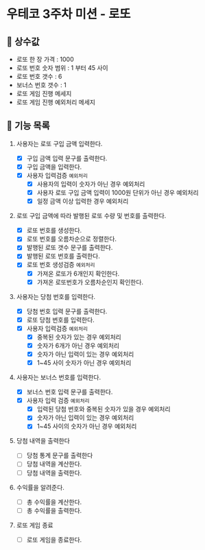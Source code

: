# 우테코 3주차 미션 - 로또

## 📌 상수값

- 로또 한 장 가격 : 1000
- 로또 번호 숫자 범위 : 1 부터 45 사이
- 로또 번호 갯수 : 6
- 보너스 번호 갯수 : 1
- 로또 게임 진행 메세지
- 로또 게임 진행 예외처리 메세지

## 📖 기능 목록

1. 사용자는 로또 구입 금액 입력한다.
   - [x] 구입 금액 입력 문구를 출력한다.
   - [x] 구입 금액을 입력한다.
   - [x] 사용자 입력검증 `예외처리`
     - [x] 사용자의 입력이 숫자가 아닌 경우 예외처리
     - [x] 사용자 로또 구입 금액 입력이 1000원 단위가 아닌 경우 예외처리
     - [x] 일정 금액 이상 입력한 경우 예외처리
2. 로또 구입 금액에 따라 발행된 로또 수량 및 번호를 출력한다.
   - [x] 로또 번호를 생성한다.
   - [x] 로또 번호를 오름차순으로 정렬한다.
   - [x] 발행된 로또 갯수 문구를 출력한다.
   - [x] 발행된 로또 번호를 출력한다.
   - [x] 로또 번호 생성검증 `예외처리`
     - [x] 가져온 로또가 6개인지 확인한다.
     - [x] 가져온 로또번호가 오름차순인지 확인한다.
3. 사용자는 당첨 번호를 입력한다.
   - [x] 당첨 번호 입력 문구를 출력한다.
   - [x] 로또 당첨 번호를 입력한다.
   - [x] 사용자 입력검증 `예외처리`
     - [x] 중복된 숫자가 있는 경우 예외처리
     - [x] 숫자가 6개가 아닌 경우 예외처리
     - [x] 숫자가 아닌 입력이 있는 경우 예외처리
     - [x] 1~45 사이 숫자가 아닌 경우 예외처리
4. 사용자는 보너스 번호를 입력한다.
   - [x] 보너스 번호 입력 문구를 출력한다.
   - [x] 사용자 입력 검증 `예외처리`
     - [x] 입력된 당첨 번호와 중복된 숫자가 있을 경우 예외처리
     - [x] 숫자가 아닌 입력이 있는 경우 예외처리
     - [x] 1~45 사이의 숫자가 아닌 경우 예외처리
5. 당첨 내역을 출력한다
   - [ ] 당첨 통계 문구를 출력한다
   - [ ] 당첨 내역을 계산한다.
   - [ ] 당첨 내역을 출력한다.
6. 수익률을 알려준다.

   - [ ] 총 수익률을 계산한다.
   - [ ] 총 수익률을 출력한다.

7. 로또 게임 종료
   - [ ] 로또 게임을 종료한다.
